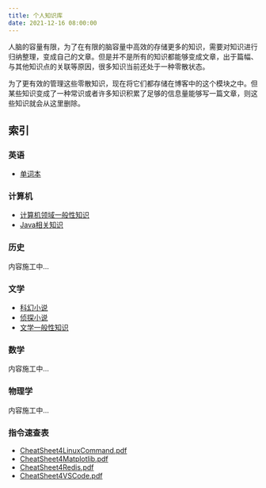 ```yaml
---
title: 个人知识库
date: 2021-12-16 08:00:00
---
```



人脑的容量有限，为了在有限的脑容量中高效的存储更多的知识，需要对知识进行归纳整理，变成自己的文章。但是并不是所有的知识都能够变成文章，出于篇幅、与其他知识点的关联等原因，很多知识当前还处于一种零散状态。

为了更有效的管理这些零散知识，现在将它们都存储在博客中的这个模块之中。但某些知识变成了一种常识或者许多知识积累了足够的信息量能够写一篇文章，则这些知识就会从这里删除。


索引
--------------

### 英语

- [单词本](单词本.html)

### 计算机

- [计算机领域一般性知识](CS.html)
- [Java相关知识](Java.html)

### 历史

内容施工中...

### 文学

- [科幻小说](科幻小说.html)
- [侦探小说](侦探小说.html)
- [文学一般性知识](文学.html)

### 数学

内容施工中...

### 物理学

内容施工中...

### 指令速查表

- [CheatSheet4LinuxCommand.pdf](CheatSheet/CheatSheet4LinuxCommand.pdf)
- [CheatSheet4Matplotlib.pdf](CheatSheet/CheatSheet4Matplotlib.pdf)
- [CheatSheet4Redis.pdf](CheatSheet/CheatSheet4Redis.pdf)
- [CheatSheet4VSCode.pdf](CheatSheet/CheatSheet4VSCode.pdf)
